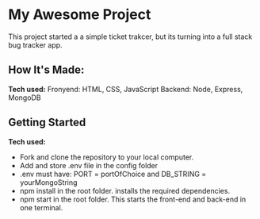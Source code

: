 # My Awesome Project

This project started a a simple ticket trakcer, but its turning into a full stack bug tracker app.

## How It's Made:

**Tech used:**
Fronyend: HTML, CSS, JavaScript
Backend: Node, Express, MongoDB

## Getting Started

**Tech used:**

- Fork and clone the repository to your local computer.
- Add and store .env file in the config folder
- .env must have: PORT = portOfChoice and DB_STRING = yourMongoString
- npm install in the root folder. installs the required dependencies.
- npm start in the root folder. This starts the front-end and back-end in one terminal.
